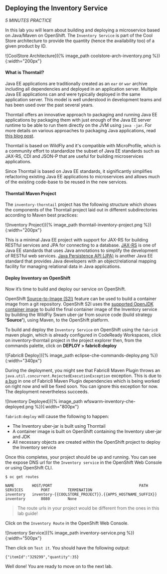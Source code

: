 ## Deploying the Inventory Service

*5 MINUTES PRACTICE*

In this lab you will learn about building and deploying a microservice based on Java/Maven on OpenShift. 
The `Inventory Service` is part of the Cool Store architecture to provide the quantity (hence the availability too) of a given product by ID.

![CoolStore Architecture]({% image_path coolstore-arch-inventory.png %}){:width="200px"}

#### What is Thorntail?

Java EE applications are traditionally created as an `ear` or `war` archive including all 
dependencies and deployed in an application server. Multiple Java EE applications can and 
were typically deployed in the same application server. This model is well understood in 
development teams and has been used over the past several years.

Thorntail offers an innovative approach to packaging and running Java EE applications by 
packaging them with just enough of the Java EE server runtime to be able to run them directly 
on the JVM using `java -jar`. For more details on various approaches to packaging Java 
applications, read [this blog post](https://developers.redhat.com/blog/2017/08/24/the-skinny-on-fat-thin-hollow-and-uber).

Thorntail is based on WildFly and it's compatible with 
MicroProfile, which is a community effort to standardize the subset of Java EE standards 
such as JAX-RS, CDI and JSON-P that are useful for building microservices applications.

Since Thorntail is based on Java EE standards, it significantly simplifies refactoring 
existing Java EE applications to microservices and allows much of the existing code-base to be 
reused in the new services.

#### Thorntail Maven Project 

The `inventory-thorntail` project has the following structure which shows the components of 
the Thorntail project laid out in different subdirectories according to Maven best practices:

![Inventory Project]({% image_path thorntail-inventory-project.png %}){:width="200px"}

This is a minimal Java EE project with support for JAX-RS for building RESTful services and JPA for connecting
to a database. [JAX-RS](https://docs.oracle.com/javaee/7/tutorial/jaxrs.htm) is one of Java EE standards that uses Java annotations to simplify the development of RESTful web services. [Java Persistence API (JPA)](https://docs.oracle.com/javaee/7/tutorial/partpersist.htm) is another Java EE standard that provides Java developers with an object/relational mapping facility for managing relational data in Java applications.

#### Deploy Inventory on OpenShift

Now it’s time to build and deploy our service on OpenShift. 

OpenShift [Source-to-Image (S2I)]({{OPENSHIFT_DOCS_BASE}}/architecture/core_concepts/builds_and_image_streams.html#source-build) 
feature can be used to build a container image from a git repository. OpenShift S2I uses the [supported OpenJDK container image](https://access.redhat.com/documentation/en-us/red_hat_jboss_middleware_for_openshift/3/html/red_hat_java_s2i_for_openshift) to build the final container image of the 
Inventory service by building the WildFly Swam uber-jar from source code (build strategy **'Source'**), using Maven, to the OpenShift platform.

To build and deploy the `Inventory Service` on OpenShift using the `fabric8` maven plugin, 
which is already configured in CodeReady Workspaces, click on inventory-thorntail project in the project explorer then, from the commands palette, click on **DEPLOY > fabric8:deploy**

![Fabric8 Deploy]({% image_path eclipse-che-commands-deploy.png %}){:width="340px"}


During the deployment, you might see that Fabric8 Maven Plugin throws an `java.util.concurrent.RejectedExecutionException` 
exception. This is due to [a bug](https://github.com/fabric8io/kubernetes-client/issues/1035) in one of Fabric8 Maven Plugin 
dependencies which is being worked on right now and will be fixed soon. You can ignore this exception for now. The deployment 
nevertheless succeeds.

![Inventory Deployed]({% image_path wfswarm-inventory-che-deployed.png %}){:width="800px"}

`fabric8:deploy` will cause the following to happen:

* The Inventory uber-jar is built using Thorntail
* A container image is built on OpenShift containing the Inventory uber-jar and JDK
* All necessary objects are created within the OpenShift project to deploy the Inventory service

Once this completes, your project should be up and running. You can see the expose DNS url for the `Inventory service` in the OpenShift Web Console or using 
OpenShift CLI.

~~~shell
$ oc get routes

NAME        HOST/PORT                                       PATH        SERVICES        PORT        TERMINATION   
inventory   inventory-{{COOLSTORE_PROJECT}}.{{APPS_HOSTNAME_SUFFIX}}                    inventory       8080        None
~~~

> The route urls in your project would be different from the ones in this lab guide!

Click on the `Inventory Route` in the OpenShift Web Console.

![Inventory Service]({% image_path inventory-service.png %}){:width="500px"}

Then click on `Test it`. You should have the following output:

~~~shell
{"itemId":"329299","quantity":35}
~~~

Well done! You are ready to move on to the next lab.
